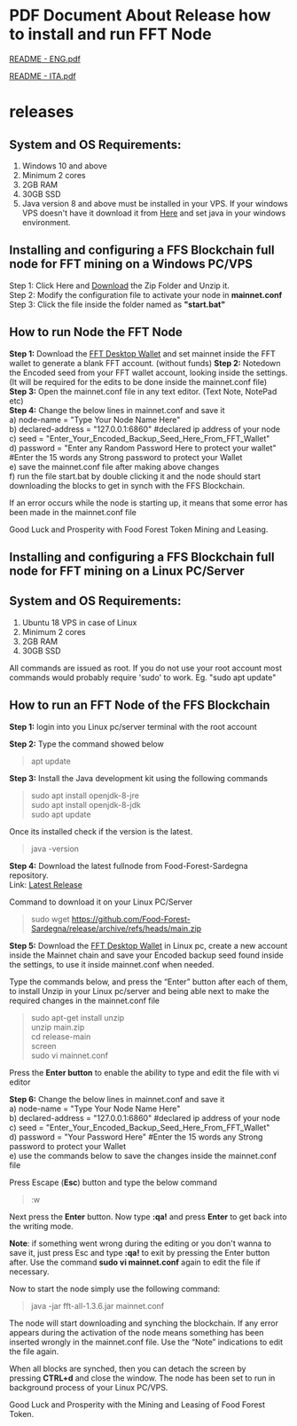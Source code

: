 # PDF Document About Release how to install and run FFT Node 

[README - ENG.pdf](https://github.com/Food-Forest-Sardegna/release/files/7712686/README.-.ENG.pdf)

[README - ITA.pdf](https://github.com/Food-Forest-Sardegna/release/files/7712688/README.-.ITA.pdf)


# releases
## System and OS Requirements:<br>
1. Windows 10 and above
2. Minimum 2 cores
3. 2GB RAM
4. 30GB SSD
2. Java version 8 and above must be installed in your VPS. If your windows VPS doesn't have it download it from [Here](https://www.java.com/en/download/) and set java in your windows environment.
## Installing and configuring a FFS Blockchain full node for FFT mining on a Windows PC/VPS<br>
 Step 1: Click Here and [Download](https://github.com/Food-Forest-Sardegna/release/archive/refs/heads/main.zip) the Zip Folder and Unzip it.<br>
 Step 2: Modify the configuration file to activate your node in **mainnet.conf**<br>
 Step 3: Click the file inside the folder named as **"start.bat"**

## How to run Node the FFT Node
**Step 1:** Download the [FFT Desktop Wallet](https://github.com/Food-Forest-Sardegna/FFTfx-Wallet/archive/refs/heads/main.zip) and set mainnet inside the FFT wallet to generate a blank FFT account. (without funds) 
**Step 2:** Notedown the Encoded seed from your FFT wallet account, looking inside the settings. (It will be required for the edits to be done inside the mainnet.conf file)<br>
**Step 3:** Open the mainnet.conf file in any text editor. (Text Note, NotePad etc)<br>
**Step 4:** Change the below lines in mainnet.conf and save it<br>
a) node-name = "Type Your Node Name Here"<br>
b) declared-address = "127.0.0.1:6860" #declared ip address of your node<br>
c) seed = "Enter_Your_Encoded_Backup_Seed_Here_From_FFT_Wallet" <br>
d) password = "Enter any Random Password Here to protect your wallet" #Enter the 15 words any Strong password to protect your Wallet<br>
e) save the mainnet.conf file after making above changes <br>
f) run the file start.bat by double clicking it and the node should start downloading the blocks to get in synch with the FFS Blockchain.<br>

If an error occurs while the node is starting up, it means that some error has been made in the mainnet.conf file

Good Luck and Prosperity with Food Forest Token Mining and Leasing.

## Installing and configuring a  FFS Blockchain full node for FFT mining on a Linux PC/Server
## System and OS Requirements:<br>
1. Ubuntu 18 VPS in case of Linux<br>
2. Minimum 2 cores<br>
3. 2GB RAM<br>
4. 30GB SSD<br>

All commands are issued as root. If you do not use your root account most commands would probably require 'sudo' to work. Eg. "sudo apt update"<br>

## How to run an FFT Node of the FFS Blockchain

**Step 1:** login into you Linux pc/server terminal with the root account<br>

**Step 2:** Type the command showed below<br>
>apt update<br>
 
**Step 3:** Install the Java development kit using the following commands<br>
> sudo apt install openjdk-8-jre <br>
> sudo apt install openjdk-8-jdk <br>
> sudo apt update <br>

Once its installed check if the version is the latest.
> java -version

**Step 4:** Download the latest fullnode from Food-Forest-Sardegna repository.<br>
Link: [Latest Release](https://github.com/Food-Forest-Sardegna/release/archive/refs/heads/main.zip)

Command to download it on your Linux PC/Server<br>
> sudo wget https://github.com/Food-Forest-Sardegna/release/archive/refs/heads/main.zip<br>

**Step 5:** Download the [FFT Desktop Wallet](https://github.com/Food-Forest-Sardegna/FFTfx-Wallet/archive/refs/heads/main.zip) in Linux pc, create a new account inside the Mainnet chain and save your Encoded backup seed found inside the settings, to use it inside mainnet.conf when needed.

Type the commands below, and press the “Enter” button after each of them, to install Unzip in your Linux pc/server and being able next to make the required changes in the mainnet.conf file<br>
> sudo apt-get install unzip<br>
> unzip main.zip<br>
> cd release-main<br>
> screen<br>
> sudo vi mainnet.conf<br>

Press the **Enter button** to enable the ability to type and edit the file with vi editor<br>

**Step 6:** Change the below lines in mainnet.conf and save it<br>
a) node-name = "Type Your Node Name Here"<br>
b) declared-address = "127.0.0.1:6860" #declared ip address of your node<br>
c) seed = "Enter_Your_Encoded_Backup_Seed_Here_From_FFT_Wallet"<br>
d) password = "Your Password Here" #Enter the 15 words any Strong password to protect your Wallet<br>
e) use the commands below to save the changes inside the mainnet.conf file <br>

Press Escape (**Esc**) button and type the below command 
>:w

Next press the **Enter** button.
Now type **:qa!** and press **Enter** to get back into the writing mode.

**Note**: if something went wrong during the editing or you don't wanna to save it, just press Esc and type **:qa!** to exit by pressing the Enter button after. Use the command **sudo vi mainnet.conf** again to edit the file if necessary.

Now to start the node simply use the following command:
>java -jar fft-all-1.3.6.jar mainnet.conf

The node will start downloading and synching the blockchain. If any error appears during the activation of the node means something has been inserted wrongly in the mainnet.conf file. Use the “Note” indications to edit the file again.

When all blocks are synched, then you can detach the screen by pressing **CTRL+d** and close the window. The node has been set to run in background process of your Linux PC/VPS.

Good Luck and Prosperity with the Mining and Leasing of Food Forest Token.
